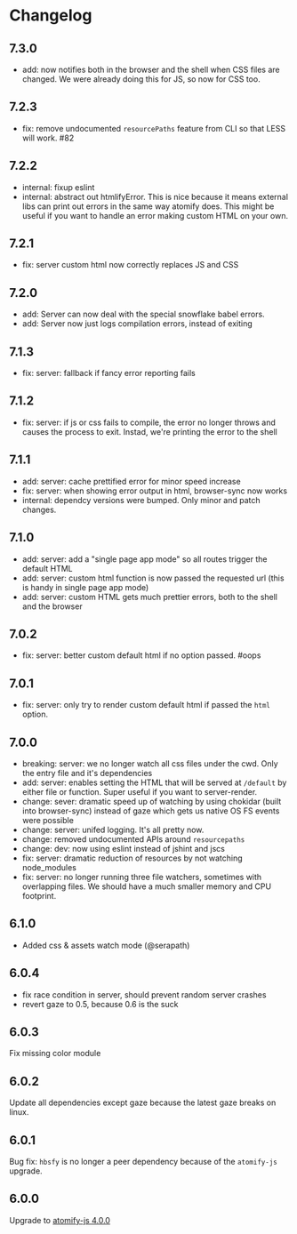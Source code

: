 # Changelog

## 7.3.0
* add: now notifies both in the browser and the shell when CSS files are changed. We were already doing this for JS, so now for CSS too.

## 7.2.3
* fix: remove undocumented `resourcePaths` feature from CLI so that LESS will work. #82

## 7.2.2
* internal: fixup eslint
* internal: abstract out htmlifyError. This is nice because it means external libs can print out errors in the same way atomify does. This might be useful if you want to handle an error making custom HTML on your own.

## 7.2.1
* fix: server custom html now correctly replaces JS and CSS

## 7.2.0
* add: Server can now deal with the special snowflake babel errors.
* add: Server now just logs compilation errors, instead of exiting

## 7.1.3
* fix: server: fallback if fancy error reporting fails

## 7.1.2
* fix: server: if js or css fails to compile, the error no longer throws and causes the process to exit. Instad, we're printing the error to the shell

## 7.1.1
* add: server: cache prettified error for minor speed increase
* fix: server: when showing error output in html, browser-sync now works
* internal: dependcy versions were bumped. Only minor and patch changes.

## 7.1.0
* add: server: add a "single page app mode" so all routes trigger the default HTML
* add: server: custom html function is now passed the requested url (this is handy in single page app mode)
* add: server: custom HTML gets much prettier errors, both to the shell and the browser

## 7.0.2
* fix: server: better custom default html if no option passed. #oops

## 7.0.1
* fix: server: only try to render custom default html if passed the `html` option.

## 7.0.0
* breaking: server: we no longer watch all css files under the cwd. Only the entry file and it's dependencies
* add: server: enables setting the HTML that will be served at `/default` by either file or function. Super useful if you want to server-render.
* change: sever: dramatic speed up of watching by using chokidar (built into browser-sync) instead of gaze which gets us native OS FS events were possible
* change: server: unifed logging. It's all pretty now.
* change: removed undocumented APIs around `resourcepaths`
* change: dev: now using eslint instead of jshint and jscs
* fix: server: dramatic reduction of resources by not watching node_modules
* fix: server: no longer running three file watchers, sometimes with overlapping files. We should have a much smaller memory and CPU footprint.

## 6.1.0
* Added css & assets watch mode (@serapath)

## 6.0.4
* fix race condition in server, should prevent random server crashes
* revert gaze to 0.5, because 0.6 is the suck

## 6.0.3
Fix missing color module

## 6.0.2
Update all dependencies except gaze because the latest gaze breaks on linux.

## 6.0.1
Bug fix: `hbsfy` is no longer a peer dependency because of the `atomify-js` upgrade.

## 6.0.0
Upgrade to [atomify-js 4.0.0](https://github.com/atomify/atomify-js/blob/master/CHANGELOG.md#400)


